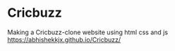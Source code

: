 # Cricbuzz
Making a Cricbuzz-clone website using html css and js 
https://abhishekkjx.github.io/Cricbuzz/
